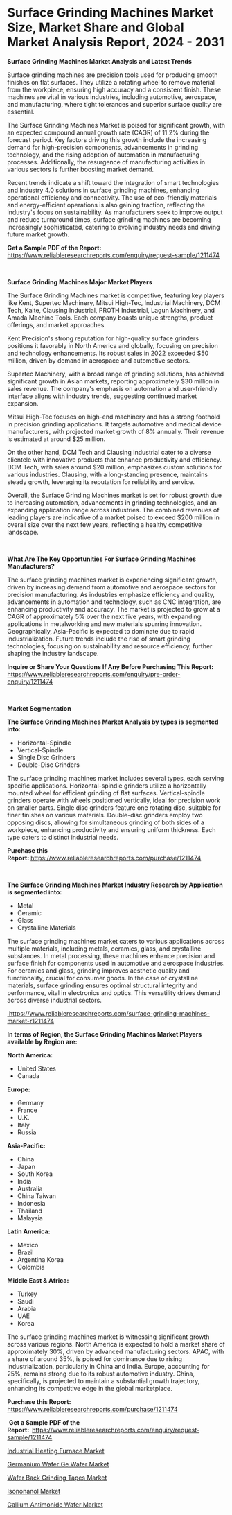 <p><h1>Surface Grinding Machines Market Size, Market Share and Global Market Analysis Report, 2024 - 2031</h1></p><p><strong>Surface Grinding Machines Market Analysis and Latest Trends</strong></p>
<p><p>Surface grinding machines are precision tools used for producing smooth finishes on flat surfaces. They utilize a rotating wheel to remove material from the workpiece, ensuring high accuracy and a consistent finish. These machines are vital in various industries, including automotive, aerospace, and manufacturing, where tight tolerances and superior surface quality are essential.</p><p>The Surface Grinding Machines Market is poised for significant growth, with an expected compound annual growth rate (CAGR) of 11.2% during the forecast period. Key factors driving this growth include the increasing demand for high-precision components, advancements in grinding technology, and the rising adoption of automation in manufacturing processes. Additionally, the resurgence of manufacturing activities in various sectors is further boosting market demand.</p><p>Recent trends indicate a shift toward the integration of smart technologies and Industry 4.0 solutions in surface grinding machines, enhancing operational efficiency and connectivity. The use of eco-friendly materials and energy-efficient operations is also gaining traction, reflecting the industry's focus on sustainability. As manufacturers seek to improve output and reduce turnaround times, surface grinding machines are becoming increasingly sophisticated, catering to evolving industry needs and driving future market growth.</p></p>
<p><strong>Get a Sample PDF of the Report:&nbsp;</strong> <a href="https://www.reliableresearchreports.com/enquiry/request-sample/1211474?utm_campaign=32&utm_medium=2&utm_source=Github&utm_content=ia&utm_term=05102024&utm_id=surface-grinding-machines">https://www.reliableresearchreports.com/enquiry/request-sample/1211474</a></p>
<p>&nbsp;</p>
<p><strong>Surface Grinding Machines Major Market Players</strong></p>
<p><p>The Surface Grinding Machines market is competitive, featuring key players like Kent, Supertec Machinery, Mitsui High-Tec, Industrial Machinery, DCM Tech, Kaite, Clausing Industrial, PROTH Industrial, Lagun Machinery, and Amada Machine Tools. Each company boasts unique strengths, product offerings, and market approaches.</p><p>Kent Precision's strong reputation for high-quality surface grinders positions it favorably in North America and globally, focusing on precision and technology enhancements. Its robust sales in 2022 exceeded $50 million, driven by demand in aerospace and automotive sectors.</p><p>Supertec Machinery, with a broad range of grinding solutions, has achieved significant growth in Asian markets, reporting approximately $30 million in sales revenue. The company's emphasis on automation and user-friendly interface aligns with industry trends, suggesting continued market expansion.</p><p>Mitsui High-Tec focuses on high-end machinery and has a strong foothold in precision grinding applications. It targets automotive and medical device manufacturers, with projected market growth of 8% annually. Their revenue is estimated at around $25 million.</p><p>On the other hand, DCM Tech and Clausing Industrial cater to a diverse clientele with innovative products that enhance productivity and efficiency. DCM Tech, with sales around $20 million, emphasizes custom solutions for various industries. Clausing, with a long-standing presence, maintains steady growth, leveraging its reputation for reliability and service.</p><p>Overall, the Surface Grinding Machines market is set for robust growth due to increasing automation, advancements in grinding technologies, and an expanding application range across industries. The combined revenues of leading players are indicative of a market poised to exceed $200 million in overall size over the next few years, reflecting a healthy competitive landscape.</p></p>
<p>&nbsp;</p>
<p><strong>What Are The Key Opportunities For Surface Grinding Machines Manufacturers?</strong></p>
<p><p>The surface grinding machines market is experiencing significant growth, driven by increasing demand from automotive and aerospace sectors for precision manufacturing. As industries emphasize efficiency and quality, advancements in automation and technology, such as CNC integration, are enhancing productivity and accuracy. The market is projected to grow at a CAGR of approximately 5% over the next five years, with expanding applications in metalworking and new materials spurring innovation. Geographically, Asia-Pacific is expected to dominate due to rapid industrialization. Future trends include the rise of smart grinding technologies, focusing on sustainability and resource efficiency, further shaping the industry landscape.</p></p>
<p><strong>Inquire or Share Your Questions If Any Before Purchasing This Report:</strong> <a href="https://www.reliableresearchreports.com/enquiry/pre-order-enquiry/1211474?utm_campaign=32&utm_medium=2&utm_source=Github&utm_content=ia&utm_term=05102024&utm_id=surface-grinding-machines">https://www.reliableresearchreports.com/enquiry/pre-order-enquiry/1211474</a></p>
<p>&nbsp;</p>
<p><strong>Market Segmentation</strong></p>
<p><strong>The Surface Grinding Machines Market Analysis by types is segmented into:</strong></p>
<p><ul><li>Horizontal-Spindle</li><li>Vertical-Spindle</li><li>Single Disc Grinders</li><li>Double-Disc Grinders</li></ul></p>
<p><p>The surface grinding machines market includes several types, each serving specific applications. Horizontal-spindle grinders utilize a horizontally mounted wheel for efficient grinding of flat surfaces. Vertical-spindle grinders operate with wheels positioned vertically, ideal for precision work on smaller parts. Single disc grinders feature one rotating disc, suitable for finer finishes on various materials. Double-disc grinders employ two opposing discs, allowing for simultaneous grinding of both sides of a workpiece, enhancing productivity and ensuring uniform thickness. Each type caters to distinct industrial needs.</p></p>
<p><strong>Purchase this Report:&nbsp;</strong><a href="https://www.reliableresearchreports.com/purchase/1211474?utm_campaign=32&utm_medium=2&utm_source=Github&utm_content=ia&utm_term=05102024&utm_id=surface-grinding-machines">https://www.reliableresearchreports.com/purchase/1211474</a></p>
<p>&nbsp;</p>
<p><strong>The Surface Grinding Machines Market Industry Research by Application is segmented into:</strong></p>
<p><ul><li>Metal</li><li>Ceramic</li><li>Glass</li><li>Crystalline Materials</li></ul></p>
<p><p>The surface grinding machines market caters to various applications across multiple materials, including metals, ceramics, glass, and crystalline substances. In metal processing, these machines enhance precision and surface finish for components used in automotive and aerospace industries. For ceramics and glass, grinding improves aesthetic quality and functionality, crucial for consumer goods. In the case of crystalline materials, surface grinding ensures optimal structural integrity and performance, vital in electronics and optics. This versatility drives demand across diverse industrial sectors.</p></p>
<p><a href="https://www.reliableresearchreports.com/surface-grinding-machines-market-r1211474?utm_campaign=32&utm_medium=2&utm_source=Github&utm_content=ia&utm_term=05102024&utm_id=surface-grinding-machines">&nbsp;https://www.reliableresearchreports.com/surface-grinding-machines-market-r1211474</a></p>
<p><strong>In terms of Region, the Surface Grinding Machines Market Players available by Region are:</strong></p>
<p>
    <p> <strong> North America: </strong>
        <ul>
            <li>United States</li>
            <li>Canada</li>
        </ul>
        </p> 
    <p> <strong> Europe: </strong>
        <ul>
            <li>Germany</li>
            <li>France</li>
            <li>U.K.</li>
            <li>Italy</li>
            <li>Russia</li>
        </ul>
        </p> 
    <p> <strong> Asia-Pacific: </strong>
        <ul>
            <li>China</li>
            <li>Japan</li>
            <li>South Korea</li>
            <li>India</li>
            <li>Australia</li>
            <li>China Taiwan</li>
            <li>Indonesia</li>
            <li>Thailand</li>
            <li>Malaysia</li>
        </ul>
        </p> 
    <p> <strong> Latin America: </strong>
        <ul>
            <li>Mexico</li>
            <li>Brazil</li>
            <li>Argentina Korea</li>
            <li>Colombia</li>
        </ul>
        </p> 
    <p> <strong> Middle East & Africa: </strong>
        <ul>
            <li>Turkey</li>
            <li>Saudi</li>
            <li>Arabia</li>
            <li>UAE</li>
            <li>Korea</li>
        </ul>
    </p>
    </p>
<p><p>The surface grinding machines market is witnessing significant growth across various regions. North America is expected to hold a market share of approximately 30%, driven by advanced manufacturing sectors. APAC, with a share of around 35%, is poised for dominance due to rising industrialization, particularly in China and India. Europe, accounting for 25%, remains strong due to its robust automotive industry. China, specifically, is projected to maintain a substantial growth trajectory, enhancing its competitive edge in the global marketplace.</p></p>
<p><strong>Purchase this Report: </strong><a href="https://www.reliableresearchreports.com/purchase/1211474?utm_campaign=32&utm_medium=2&utm_source=Github&utm_content=ia&utm_term=05102024&utm_id=surface-grinding-machines">https://www.reliableresearchreports.com/purchase/1211474</a></p>
<p>&nbsp;<strong>Get a Sample PDF of the Report:&nbsp;&nbsp;</strong><a href="https://www.reliableresearchreports.com/enquiry/request-sample/1211474?utm_campaign=32&utm_medium=2&utm_source=Github&utm_content=ia&utm_term=05102024&utm_id=surface-grinding-machines">https://www.reliableresearchreports.com/enquiry/request-sample/1211474</a></p>
<p><strong></strong></p>
<p><p><a href="https://github.com/BesaLoshi2000/Market-Research-Report-List-1/blob/main/industrial-heating-furnace-market.md?utm_campaign=32&utm_medium=2&utm_source=Github&utm_content=ia&utm_term=05102024&utm_id=surface-grinding-machines">Industrial Heating Furnace Market</a></p><p><a href="https://issuu.com/reportprime-2/docs/germanium-wafer-ge-wafer-market-siz_203a93f6d9f650?utm_campaign=32&utm_medium=2&utm_source=Github&utm_content=ia&utm_term=05102024&utm_id=surface-grinding-machines">Germanium Wafer Ge Wafer Market</a></p><p><a href="https://github.com/CordonaCindy/Market-Research-Report-List-1/blob/main/wafer-back-grinding-tapes-market.md?utm_campaign=32&utm_medium=2&utm_source=Github&utm_content=ia&utm_term=05102024&utm_id=surface-grinding-machines">Wafer Back Grinding Tapes Market</a></p><p><a href="https://medium.com/@angel.rozi/disruption-and-innovation-in-the-isononanol-industry-market-analysis-and-future-scenarios-b61252e272b2?utm_campaign=32&utm_medium=2&utm_source=Github&utm_content=ia&utm_term=05102024&utm_id=surface-grinding-machines">Isononanol Market</a></p><p><a href="https://issuu.com/reportprime-2/docs/gallium-antimonide-wafer-market-siz_e2a1196a03f167?utm_campaign=32&utm_medium=2&utm_source=Github&utm_content=ia&utm_term=05102024&utm_id=surface-grinding-machines">Gallium Antimonide Wafer Market</a></p></p>